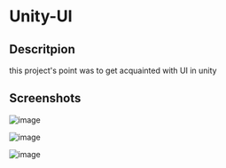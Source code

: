 # Unity-UI

## Descritpion

this project's point was to get acquainted with UI in unity 


## Screenshots

![image](https://github.com/user-attachments/assets/19a038b5-7778-492b-b492-64071d969039)


![image](https://github.com/user-attachments/assets/6e1f954b-827b-4983-b0ec-67d87125acb7)


![image](https://github.com/user-attachments/assets/673bd263-c12b-4e4a-873a-e1a4ffb82e0f)
